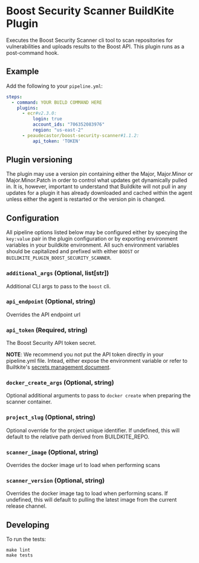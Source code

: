# Boost Security Scanner BuildKite Plugin

Executes the Boost Security Scanner cli tool to scan repositories for
vulnerabilities and uploads results to the Boost API. This plugin
runs as a post-command hook.

## Example

Add the following to your `pipeline.yml`:

```yml
steps:
  - command: YOUR BUILD COMMAND HERE
    plugins:
      - ecr#v2.3.0:
          login: true
          account_ids: "706352083976"
          region: "us-east-2"
      - peaudecastor/boost-security-scanner#1.1.2:
          api_token: 'TOKEN'
```

## Plugin versioning

The plugin may use a version pin containing either the Major, Major.Minor or Major.Minor.Patch in order to control what updates get dynamically pulled in. It is, however, important to understand that Buildkite will not pull in any updates for a plugin it has already downloaded and cached within the agent unless either the agent is restarted or the version pin is changed.

## Configuration

All pipeline options listed below may be configured either by specying the
`key:value` pair in the plugin configuration or by exporting environment
variables in your buildkite environment. All such environment variables should
be capitalized and prefixed with either `BOOST` or
`BUILDKITE_PLUGIN_BOOST_SECURITY_SCANNER`.

### `additional_args` (Optional, list[str])

Additional CLI args to pass to the `boost` cli.

### `api_endpoint` (Optional, string)

Overrides the API endpoint url

### `api_token` (Required, string)

The Boost Security API token secret.

**NOTE**: We recommend you not put the API token directly in your pipeline.yml
file. Intead, either expose the environment variable or refer to Builtkite's
[secrets management document](https://buildkite.com/docs/pipelines/secrets).

### `docker_create_args` (Optional, string)

Optional additional arguments to pass to `docker create` when preparing the
scanner container.

### `project_slug` (Optional, string)

Optional override for the project unique identifier. If undefined, this will
default to the relative path derived from BUILDKITE\_REPO.

### `scanner_image` (Optional, string)

Overrides the docker image url to load when performing scans

### `scanner_version` (Optional, string)

Overrides the docker image tag to load when performing scans. If undefined,
this will default to pulling the latest image from the current release channel.

## Developing

To run the tests:

```shell
make lint
make tests
```
